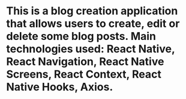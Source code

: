 # This is a blog creation application that allows users to create, edit or delete some blog posts. Main technologies used: React Native, React Navigation, React Native Screens, React Context, React Native Hooks, Axios.
